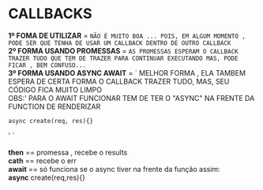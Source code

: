 # CALLBACKS

<strong>1º FOMA DE UTILIZAR</strong> = `
NÃO É MUITO BOA ... POIS, EM ALGUM MOMENTO , PODE SER QUE TENHA DE USAR UM CALLBACK DENTRO DE OUTRO CALLBACK
`
<br>
<strong>2º FORMA USANDO PROMESSAS</strong> = `
 AS PROMESSAS ESPERAM O CALLBACK TRAZER TUDO QUE TEM DE TRAZER PARA CONTINUAR EXECUTANDO
 MAS, PODE FICAR , BEM CONFUSO...
`<br>
<strong>3º FORMA USANDO ASYNC AWAIT</strong> = `
  MELHOR FORMA , ELA TAMBEM ESPERA DE CERTA FORMA O CALLBACK TRAZER TUDO,
  MAS, SEU CÓDIGO FICA MUITO LIMPO<br>
  OBS:'
    PARA O AWAIT FUNCIONAR TEM DE TER O "ASYNC" NA FRENTE DA FUNCTION DE RENDERIZAR
    
    async create(req, res){}
  '
`
<br>
<br>
<strong>then</strong> == promessa , recebe o results<br>
<strong>cath</strong> == recebe o err
<br>
<strong>await</strong> == só funciona se o async tiver na frente da função assim:<br>
<strong>async</strong> create(req,res){}

